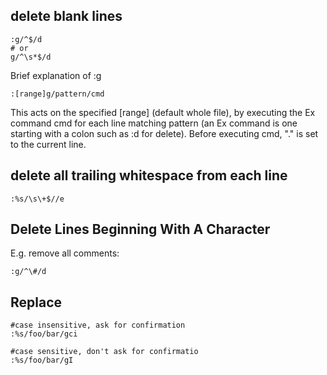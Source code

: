 ## delete blank lines

```
:g/^$/d
# or
g/^\s*$/d
```

Brief explanation of :g
```
:[range]g/pattern/cmd
```
This acts on the specified [range] (default whole file), by executing the Ex command cmd for each line matching pattern (an Ex command is one starting with a colon such as :d for delete). Before executing cmd, "." is set to the current line.

##  delete all trailing whitespace from each line

```
:%s/\s\+$//e
```

## Delete Lines Beginning With A Character

E.g. remove all comments: 
```
:g/^\#/d
```

## Replace

```
#case insensitive, ask for confirmation
:%s/foo/bar/gci

#case sensitive, don't ask for confirmatio
:%s/foo/bar/gI
```